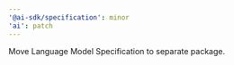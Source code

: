 ```yaml
---
'@ai-sdk/specification': minor
'ai': patch
---
```


Move Language Model Specification to separate package.
